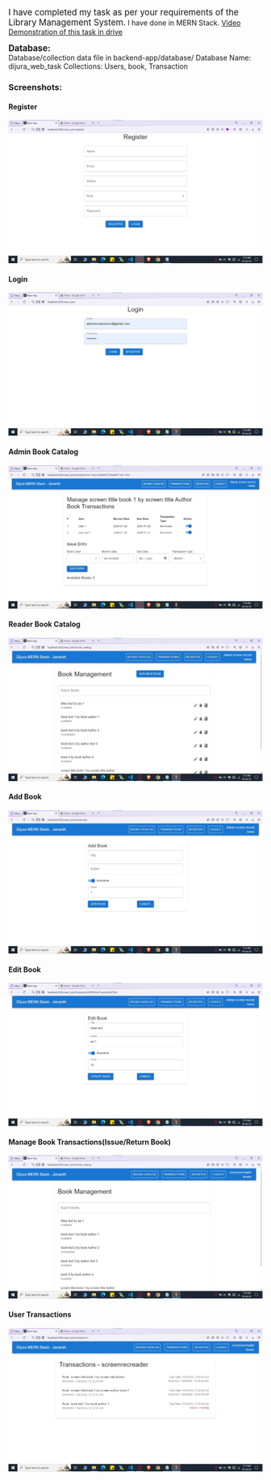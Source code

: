 <span style="font-size:larger;">I have completed my task as per your requirements of the Library Management System.</span>
I have done in MERN Stack.
[Video Demonstration of this task in drive](https://drive.google.com/file/d/1vsih45UQTRFcha6OXcC_1ahINGRmb5Dv/view?usp=sharing)

<div style="font-size:larger;font-weight:bold;">Database:</div>
Database/collection data file in backend-app/database/
Database Name: dijura_web_task
Collections: Users, book, Transaction 

<h3>Screenshots:</h3>
<h4>Register</h4>
<img  src="https://raw.githubusercontent.com/sjjana77/dijura_task/main/screenshots/register.jpg" />

<h4>Login</h4>
<img  src="https://raw.githubusercontent.com/sjjana77/dijura_task/main/screenshots/login.jpg" />

<h4>Admin Book Catalog</h4>
<img  src="https://raw.githubusercontent.com/sjjana77/dijura_task/main/screenshots/admin%20manage%20book%20transaction.jpg" />

<h4>Reader Book Catalog</h4>
<img  src="https://raw.githubusercontent.com/sjjana77/dijura_task/main/screenshots/book%20catalog.jpg" />

<h4>Add Book</h4>
<img  src="https://raw.githubusercontent.com/sjjana77/dijura_task/main/screenshots/add%20book.jpg" />

<h4>Edit Book</h4>
<img  src="https://raw.githubusercontent.com/sjjana77/dijura_task/main/screenshots/edit%20book.jpg" />

<h4>Manage Book Transactions(Issue/Return Book)</h4>
<img  src="https://raw.githubusercontent.com/sjjana77/dijura_task/main/screenshots/reader%20manage%20book%20transaction.jpg" />

<h4>User Transactions</h4>
<img  src="https://raw.githubusercontent.com/sjjana77/dijura_task/main/screenshots/transactions.jpg" />
